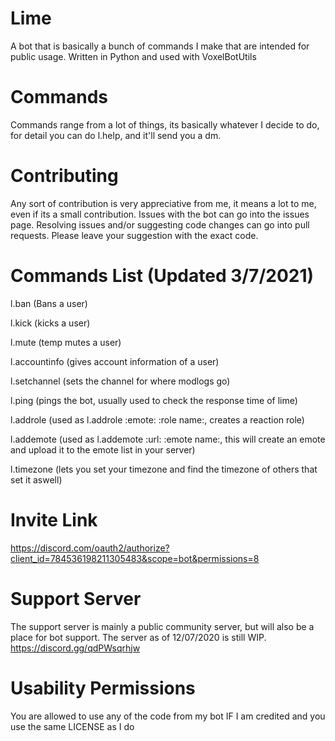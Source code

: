 # Lime
 A bot that is basically a bunch of commands I make that are intended for public usage. Written in Python and used with VoxelBotUtils

# Commands
Commands range from a lot of things, its basically whatever I decide to do, for detail you can do l.help, and it'll send you a dm.

# Contributing
Any sort of contribution is very appreciative from me, it means a lot to me, even if its a small contribution.
Issues with the bot can go into the issues page. Resolving issues and/or suggesting code changes can go into pull requests. Please leave your suggestion with the exact code.

# Commands List (Updated 3/7/2021)
l.ban (Bans a user)

l.kick (kicks a user)

l.mute (temp mutes a user)

l.accountinfo (gives account information of a user)

l.setchannel (sets the channel for where modlogs go)

l.ping (pings the bot, usually used to check the response time of lime)

l.addrole (used as l.addrole :emote: :role name:, creates a reaction role)
 
l.addemote (used as l.addemote :url: :emote name:, this will create an emote and upload it to the emote list in your server)

l.timezone (lets you set your timezone and find the timezone of others that set it aswell)

# Invite Link
https://discord.com/oauth2/authorize?client_id=784536198211305483&scope=bot&permissions=8

# Support Server
The support server is mainly a public community server, but will also be a place for bot support.
The server as of 12/07/2020 is still WIP.
https://discord.gg/qdPWsqrhjw

# Usability Permissions
You are allowed to use any of the code from my bot IF I am credited and you use the same LICENSE as I do
